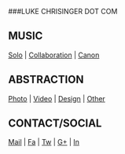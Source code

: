 ###LUKE CHRISINGER DOT COM

[](#music)MUSIC
---------------

[Solo](https://compromiserecordingsinc.bandcamp.com/) | [Collaboration](https://lukechrisingercollaborates.bandcamp.com/) | [Canon](http://lukechrisinger.com/canon/)

[](#abstraction)ABSTRACTION
---------------------------

[Photo](https://instagram.com/lukechrisinger/) | [Video](https://www.youtube.com/user/TheLukeChrisinger) | [Design](http://lukechrisinger.prosite.com/) | [Other](http://lukechrisingerabstractionist.tumblr.com/)

[](#contactsocial)CONTACT/SOCIAL
--------------------------------

[Mail](mailto:info@lukechrisinger.com) | [Fa](https://www.facebook.com/chrisinger.luke) | [Tw](https://twitter.com/lukechrisinger) | [G+](https://plus.google.com/+lukechrisinger) | [In](https://instagram.com/lukechrisinger/)


